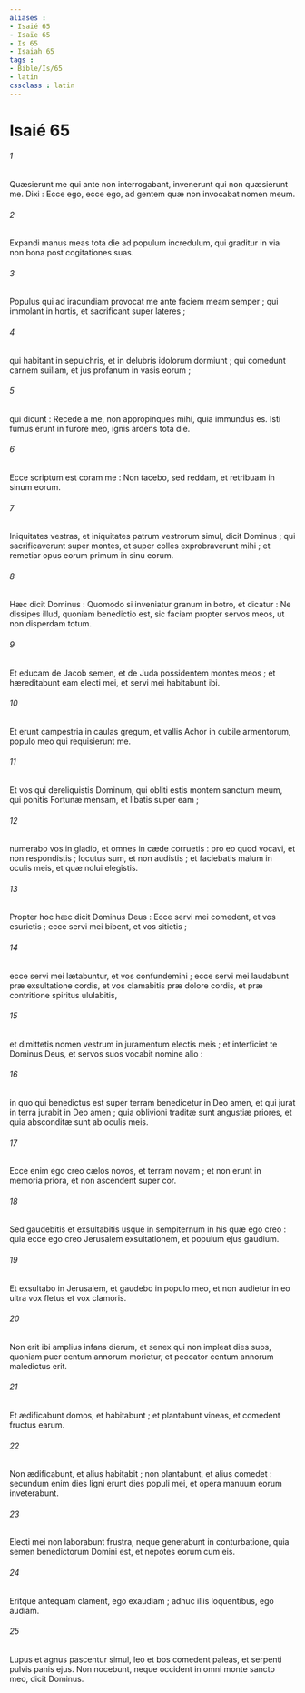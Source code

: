 ```yaml
---
aliases : 
- Isaié 65
- Isaïe 65
- Is 65
- Isaiah 65
tags : 
- Bible/Is/65
- latin
cssclass : latin
---
```


# Isaié 65

###### 1
Quæsierunt me qui ante non interrogabant, invenerunt qui non quæsierunt me. Dixi : Ecce ego, ecce ego, ad gentem quæ non invocabat nomen meum.
###### 2
Expandi manus meas tota die ad populum incredulum, qui graditur in via non bona post cogitationes suas.
###### 3
Populus qui ad iracundiam provocat me ante faciem meam semper ; qui immolant in hortis, et sacrificant super lateres ;
###### 4
qui habitant in sepulchris, et in delubris idolorum dormiunt ; qui comedunt carnem suillam, et jus profanum in vasis eorum ;
###### 5
qui dicunt : Recede a me, non appropinques mihi, quia immundus es. Isti fumus erunt in furore meo, ignis ardens tota die.
###### 6
Ecce scriptum est coram me : Non tacebo, sed reddam, et retribuam in sinum eorum.
###### 7
Iniquitates vestras, et iniquitates patrum vestrorum simul, dicit Dominus ; qui sacrificaverunt super montes, et super colles exprobraverunt mihi ; et remetiar opus eorum primum in sinu eorum.
###### 8
Hæc dicit Dominus : Quomodo si inveniatur granum in botro, et dicatur : Ne dissipes illud, quoniam benedictio est, sic faciam propter servos meos, ut non disperdam totum.
###### 9
Et educam de Jacob semen, et de Juda possidentem montes meos ; et hæreditabunt eam electi mei, et servi mei habitabunt ibi.
###### 10
Et erunt campestria in caulas gregum, et vallis Achor in cubile armentorum, populo meo qui requisierunt me.
###### 11
Et vos qui dereliquistis Dominum, qui obliti estis montem sanctum meum, qui ponitis Fortunæ mensam, et libatis super eam ;
###### 12
numerabo vos in gladio, et omnes in cæde corruetis : pro eo quod vocavi, et non respondistis ; locutus sum, et non audistis ; et faciebatis malum in oculis meis, et quæ nolui elegistis.
###### 13
Propter hoc hæc dicit Dominus Deus : Ecce servi mei comedent, et vos esurietis ; ecce servi mei bibent, et vos sitietis ;
###### 14
ecce servi mei lætabuntur, et vos confundemini ; ecce servi mei laudabunt præ exsultatione cordis, et vos clamabitis præ dolore cordis, et præ contritione spiritus ululabitis,
###### 15
et dimittetis nomen vestrum in juramentum electis meis ; et interficiet te Dominus Deus, et servos suos vocabit nomine alio :
###### 16
in quo qui benedictus est super terram benedicetur in Deo amen, et qui jurat in terra jurabit in Deo amen ; quia oblivioni traditæ sunt angustiæ priores, et quia absconditæ sunt ab oculis meis.
###### 17
Ecce enim ego creo cælos novos, et terram novam ; et non erunt in memoria priora, et non ascendent super cor.
###### 18
Sed gaudebitis et exsultabitis usque in sempiternum in his quæ ego creo : quia ecce ego creo Jerusalem exsultationem, et populum ejus gaudium.
###### 19
Et exsultabo in Jerusalem, et gaudebo in populo meo, et non audietur in eo ultra vox fletus et vox clamoris.
###### 20
Non erit ibi amplius infans dierum, et senex qui non impleat dies suos, quoniam puer centum annorum morietur, et peccator centum annorum maledictus erit.
###### 21
Et ædificabunt domos, et habitabunt ; et plantabunt vineas, et comedent fructus earum.
###### 22
Non ædificabunt, et alius habitabit ; non plantabunt, et alius comedet : secundum enim dies ligni erunt dies populi mei, et opera manuum eorum inveterabunt.
###### 23
Electi mei non laborabunt frustra, neque generabunt in conturbatione, quia semen benedictorum Domini est, et nepotes eorum cum eis.
###### 24
Eritque antequam clament, ego exaudiam ; adhuc illis loquentibus, ego audiam.
###### 25
Lupus et agnus pascentur simul, leo et bos comedent paleas, et serpenti pulvis panis ejus. Non nocebunt, neque occident in omni monte sancto meo, dicit Dominus.
